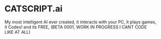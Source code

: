 # CATSCRIPT.ai
My most intelligent AI ever created, it interacts with your PC, it plays games, it Codes! and its FREE, (BETA 0001, WORK IN PROGRESS I CANT CODE LIKE AT ALL)
